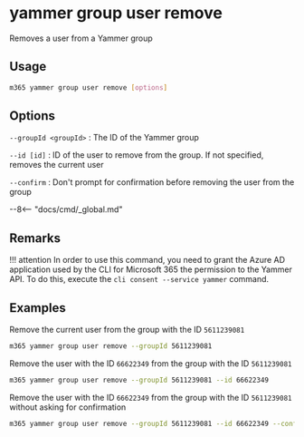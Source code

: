 # yammer group user remove

Removes a user from a Yammer group

## Usage

```sh
m365 yammer group user remove [options]
```

## Options

`--groupId <groupId>`
: The ID of the Yammer group

`--id [id]`
: ID of the user to remove from the group. If not specified, removes the current user

`--confirm`
: Don't prompt for confirmation before removing the user from the group

--8<-- "docs/cmd/_global.md"

## Remarks

!!! attention
    In order to use this command, you need to grant the Azure AD application used by the CLI for Microsoft 365 the permission to the Yammer API. To do this, execute the `cli consent --service yammer` command.

## Examples

Remove the current user from the group with the ID `5611239081`

```sh
m365 yammer group user remove --groupId 5611239081
```

Remove the user with the ID `66622349` from the group with the ID `5611239081`

```sh
m365 yammer group user remove --groupId 5611239081 --id 66622349
```

Remove the user with the ID `66622349` from the group with the ID `5611239081` without asking for confirmation

```sh
m365 yammer group user remove --groupId 5611239081 --id 66622349 --confirm
```
